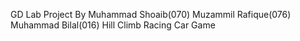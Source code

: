 GD Lab Project By Muhammad Shoaib(070)
Muzammil Rafique(076)
Muhammad Bilal(016)
Hill Climb Racing Car Game

